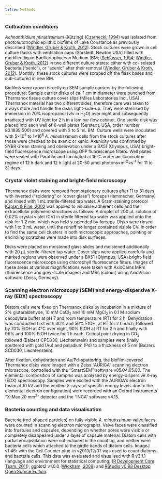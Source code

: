 ```yaml
---
title: Methods
---
```


### Cultivation conditions

*Achnanthidium minutissimum* (Kützing) ([Czarnecki, 1994](http://www.algaebase.org/search/species/detail/?species_id=Ge79396858528c750)) was isolated from photoautotrophic epilithic biofilms of Lake Constance as previously described ([Windler, Gruber & Kroth, 2012](http://zs.thulb.uni-jena.de/receive/jportal_jparticle_00273835)). Stock cultures were grown in cell culture flasks with ventilation caps (Sarstedt, Newton USA) filled with modified liquid Bacillariophycean Medium (BM; ([Schlösser, 1994](http://onlinelibrary.wiley.com/doi/10.1111/j.1438-8677.1994.tb00784.x/abstract); [Windler, Gruber & Kroth, 2012](http://zs.thulb.uni-jena.de/receive/jportal_jparticle_00273835)) in two different culture states: either with co-isolated bacteria (“xenic”), or “axenic” after their removal ([Windler, Gruber & Kroth, 2012](http://zs.thulb.uni-jena.de/receive/jportal_jparticle_00273835)). Monthly, these stock cultures were scraped off the flask bases and sub-cultured in new BM.

Biofilms were grown directly on SEM sample carriers by the following procedure: Sample carrier disks of ca. 1 cm in diameter were punched from Thermanox tissue culture cover slips (Miles Laboratories Inc., USA). Thermanox material has two different sides, therefore care was taken to always store and handle the disks right-side-up. They were sterilised by immersion in 70% isopropanol (v/v in H<sub>2</sub>O) over night and subsequently irradiated with UV light for 2 h in a laminar flow cabinet. One sterile disk was placed into each well of 6-well plates (Sarstedt, USA, order number 83.1839.500) and covered with 3 to 5 mL BM. Culture wells were inoculated with 5×10<sup>5</sup> to 1×10<sup>6</sup> *A. minutissimum* cells from the stock cultures after those were checked to be axenic or xenic. Axenicity was confirmed by SYBR Green staining and observation under a BX51 (Olympus, USA) bright-field fluorescence microscope using GFP fluorescence filters. Well plates were sealed with Parafilm and incubated at 16°C under an illumination regime of 12 h dark and 12 h light at 20-50 µmol photons×m<sup>-2</sup>×s<sup>-1</sup> for 11 to 31 days.

### Crystal violet staining and bright-field microscopy

Thermanox disks were removed from stationary cultures after 11 to 31 days with inverted (“soldering” or “cover glass”) forceps (Hammacher, Germany) and rinsed with 1 mL sterile-filtered tap water. A Gram-staining protocol [Kaplan & Fine, 2002](http://aem.asm.org/content/68/10/4943) was applied to visualise adherent cells and their extracellular polymeric structures as follows: A droplet of 200 µL solution of 0.02% crystal violet (CV) in sterile filtered tap water was applied onto the disk for 1‑2 min, which was held suspended by forceps. Disks were rinsed with 1 to 3 mL water, until the runoff no longer contained visible CV. In order to find the same cell clusters in both microscopic approaches, pointing or encircling scratches were made into disk surfaces.

Disks were placed on moistened glass slides and moistened additionally with 20 µL sterile-filtered tap water. Cover slips were applied carefully and marked regions were observed under a BX51 (Olympus, USA) bright-field fluorescence microscope using chlorophyll fluorescence filters. Images of these areas at various magnifications were taken with AxioCams MRm (fluorescence and grey-scale images) and MRc (colour) using AxioVision software (Zeiss, Germany).

### Scanning electron microscopy (SEM) and energy-dispersive X-ray (EDX) spectroscopy

Diatom cells were fixed on Thermanox disks by incubation in a mixture of 2% glutaraldehyde, 10 mM CaCl<sub>2</sub> and 10 mM MgCl<sub>2</sub> in 0.1 M sodium cacodylate buffer at pH 7 and room temperature (RT) for 2 h. Dehydration was conducted first with 30% and 50% EtOH, at RT for 2 h each, followed by 70% EtOH at 4°C over night, 90% EtOH at RT for 2 h and finally with 96% and 100% EtOH twice for 1 h each. Critical point drying in CO<sub>2</sub> followed (Balzers CPD030, Liechtenstein) and samples were finally sputtered with gold (Au) and palladium (Pd) to a thickness of 5 nm (Balzers SCD030, Liechtenstein).

After fixation, dehydration and Au/Pd-sputtering, the biofilm-covered Thermanox disks were imaged with a Zeiss “AURIGA” scanning electron microscope, controlled with the “SmartSEM” software v05.04.05.00. The elemental composition of samples was analysed by energy-dispersive X-ray (EDX) spectroscopy. Samples were excited with the AURIGA's electron beam at 10 kV and the emitted X-rays (of specific energy levels due to the elemental electron configuration) were recorded with an Oxford Instruments “X-Max 20 mm<sup>2</sup>” detector and the “INCA” software v4.15.

### Bacteria counting and data visualisation

Bacteria (rod-shaped particles) on fully visible *A. minutissimum* valve faces were counted in scanning electron micrographs. Valve faces were classified into frustules and capsules, depending on whether pores were visible or completely disappeared under a layer of capsule material. Diatom cells with partial encapsulation were not included in the counting, and neither were bacteria cells which attached to the girdle bands of diatom cells.
ImageJ v1.46r with the Cell Counter plug-in v2010/12/07 was used to count diatoms and bacteria cells. This data was evaluated and visualised with R v3.1.1 (language and environment for statistical computing; ([R Development Core Team, 2011](http://www.R-project.org/)), ggplot2 v1.0.0 ([Wickham, 2009](http://ggplot2.org/book/)) and [RStudio v0.98 Desktop Open Source Edition](http://www.rstudio.com/products/rstudio/).

